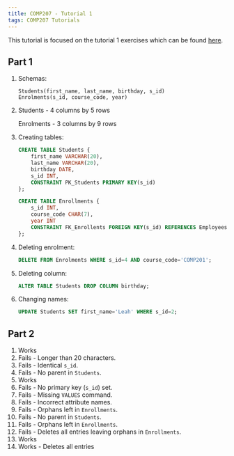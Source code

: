 ```yaml
---
title: COMP207 - Tutorial 1
tags: COMP207 Tutorials
---
```

This tutorial is focused on the tutorial 1 exercises which can be found [here](https://liverpool.instructure.com/courses/46572/pages/tutorials).

## Part 1

1. Schemas:
	
	```
	Students(first_name, last_name, birthday, s_id)
	Enrolments(s_id, course_code, year)
	```
1. Students - 4 columns by 5 rows

	Enrolments - 3 columns by 9 rows
1. Creating tables:

	```sql
	CREATE TABLE Students {
		first_name VARCHAR(20),
		last_name VARCHAR(20),
		birthday DATE,
		s_id INT,
		CONSTRAINT PK_Students PRIMARY KEY(s_id)
	};
	```
	
	```sql
	CREATE TABLE Enrollments {
		s_id INT,
		course_code CHAR(7),
		year INT
		CONSTRAINT FK_Enrollents FOREIGN KEY(s_id) REFERENCES Employees(s_id)
	};
	```
1. Deleting enrolment:

	```sql
	DELETE FROM Enrolments WHERE s_id=4 AND course_code='COMP201';
	```
1. Deleting column:

	```sql
	ALTER TABLE Students DROP COLUMN birthday;
	```
1. Changing names:

	```sql
	UPDATE Students SET first_name='Leah' WHERE s_id=2;
	```

## Part 2

1. Works
1. Fails - Longer than 20 characters.
1. Fails - Identical `s_id`.
1. Fails - No parent in `Students`.
1. Works
1. Fails - No primary key (`s_id`) set.
1. Fails - Missing `VALUES` command.
1. Fails - Incorrect attribute names.
1. Fails - Orphans left in `Enrollments`.
1. Fails - No parent in `Students`.
1. Fails - Orphans left in `Enrollments`.
1. Fails - Deletes all entries leaving orphans in `Enrollments`.
1. Works
1. Works - Deletes all entries